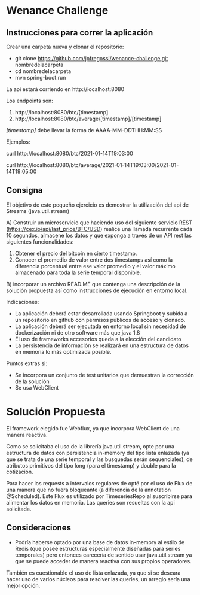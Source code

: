 # Wenance Challenge

## Instrucciones para correr la aplicación

Crear una carpeta nueva y clonar el repositorio: 
 - git clone https://github.com/jpfregossi/wenance-challenge.git nombredelacarpeta
 - cd nombredelacarpeta
 - mvn spring-boot:run
 
 La api estará corriendo en http://localhost:8080
 
 Los endpoints son:
 1) http://localhost:8080/btc/[timestamp]
 2) http://localhost:8080/btc/average/[timestamp]/[timestamp]
  
  *[timestamp]* debe llevar la forma de AAAA-MM-DDTHH:MM:SS
  
  Ejemplos:
  
  curl http://localhost:8080/btc/2021-01-14T19:03:00

  curl http://localhost:8080/btc/average/2021-01-14T19:03:00/2021-01-14T19:05:00
  
## Consigna

El objetivo de este pequeño ejercicio es demostrar la utilización del api de
Streams (java.util.stream)

A) Construir un microservicio que haciendo uso del siguiente servicio REST (https://cex.io/api/last_price/BTC/USD)
realice una llamada recurrente cada 10 segundos, almacene los datos y que exponga a través de un API rest las siguientes funcionalidades:

1. Obtener el precio del bitcoin en cierto timestamp.
2. Conocer el promedio de valor entre dos timestamps así como la diferencia porcentual entre ese valor promedio y el valor máximo almacenado para toda la serie temporal disponible.

B) incorporar un archivo READ.ME que contenga una descripción de la solución propuesta así como instrucciones de ejecución en entorno local.

Indicaciones:
* La aplicación deberá estar desarrollada usando Springboot y subida a un repositorio en github con permisos públicos de acceso y clonado.
* La aplicación deberá ser ejecutada en entorno local sin necesidad de dockerización ni de otro software más que java 1.8
* El uso de frameworks accesorios queda a la elección del candidato
* La persistencia de información se realizará en una estructura de datos en memoria lo más optimizada posible.

Puntos extras si:
- Se incorpora un conjunto de test unitarios que demuestran la corrección de la solución
- Se usa WebClient 

# Solución Propuesta

El framework elegido fue Webflux, ya que incorpora WebClient de una manera reactiva.

Como se solicitaba el uso de la librería java.util.stream, opte por una estructura de datos con persistencia in-memory del tipo lista enlazada (ya que se trata de una serie temporal y las busquedas serán sequenciales), de atributos primitivos del tipo long (para el timestamp) y double para la cotización.

Para hacer los requests a intervalos regulares de opté por el uso de Flux de una manera que no fuera bloqueante (a diferencia de la annotation @Scheduled).
Este Flux es utilizado por TimeseriesRepo al suscribirse para alimentar los datos en memoria.
Las queries son resueltas con la api solicitada.

## Consideraciones
- Podría haberse optado por una base de datos in-memory al estilo de Redis (que posee estructuras especialmente diseñadas para series temporales) pero entonces carecería de sentido usar java.util.stream ya que se puede acceder de manera reactiva con sus propios operadores.

También es cuestionable el uso de lista enlazada, ya que si se deseara hacer uso de varios núcleos para resolver las queries, un arreglo sería una mejor opción.




